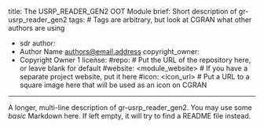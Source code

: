 title: The USRP_READER_GEN2 OOT Module
brief: Short description of gr-usrp_reader_gen2
tags: # Tags are arbitrary, but look at CGRAN what other authors are using
  - sdr
author:
  - Author Name <authors@email.address>
copyright_owner:
  - Copyright Owner 1
license:
#repo: # Put the URL of the repository here, or leave blank for default
#website: <module_website> # If you have a separate project website, put it here
#icon: <icon_url> # Put a URL to a square image here that will be used as an icon on CGRAN
---
A longer, multi-line description of gr-usrp_reader_gen2.
You may use some *basic* Markdown here.
If left empty, it will try to find a README file instead.
